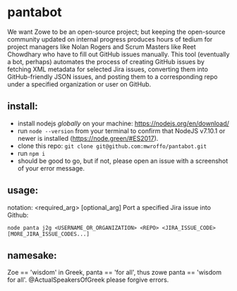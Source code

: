 # pantabot
We want Zowe to be an open-source project; but keeping the open-source community updated on internal progress produces hours of tedium for project managers like Nolan Rogers and Scrum Masters like Reet Chowdhary who have to fill out GitHub issues manually. This tool (eventually a bot, perhaps) automates the process of creating GitHub issues by fetching XML metadata for selected Jira issues, converting them into GitHub-friendly JSON issues, and posting them to a corresponding repo under a specified organization or user on GitHub.

## install:
* install nodejs _globally_ on your machine: https://nodejs.org/en/download/
* run `node --version` from your terminal to confirm that NodeJS v7.10.1 or newer is installed (https://node.green/#ES2017).
* clone this repo: `git clone git@github.com:mwroffo/pantabot.git`
* run `npm i`
* should be good to go, but if not, please open an issue with a screenshot of your error message.

## usage:
notation: <required_arg> [optional_arg]
Port a specified Jira issue into Github:

`node panta j2g <USERNAME_OR_ORGANIZATION> <REPO> <JIRA_ISSUE_CODE> [MORE_JIRA_ISSUE_CODES...]`

## namesake:
Zoe == 'wisdom' in Greek, panta == 'for all', thus zowe panta == 'wisdom for all'. @ActualSpeakersOfGreek please forgive errors.
